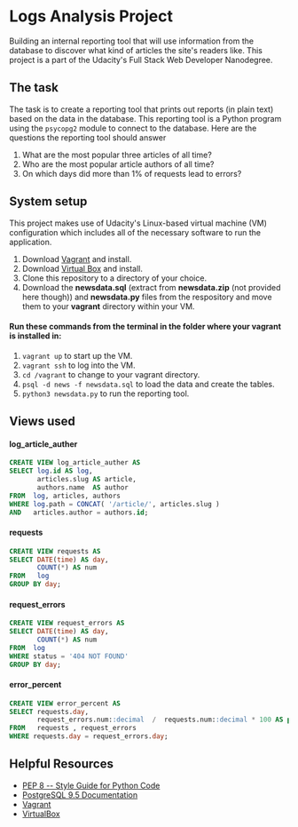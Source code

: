 # Logs Analysis Project
Building an internal reporting tool that will use information from the database to discover what kind of articles
the site's readers like.
This project is a part of the Udacity's Full Stack Web Developer Nanodegree.

## The task
The task is to create a reporting tool that prints out reports (in plain text) based on the data in the database.
This reporting tool is a Python program using the ```psycopg2``` module to connect to the database.
Here are the questions the reporting tool should answer
   1. What are the most popular three articles of all time?
   2. Who are the most popular article authors of all time?
   3. On which days did more than 1% of requests lead to errors?

## System setup
This project makes use of Udacity's Linux-based virtual machine (VM) configuration which includes all of the necessary software to run the application.
1. Download [Vagrant](https://www.vagrantup.com/) and install.
2. Download [Virtual Box](https://www.virtualbox.org/) and install. 
3. Clone this repository to a directory of your choice.
4. Download the **newsdata.sql** (extract from **newsdata.zip** (not provided here though)) and **newsdata.py** files from the respository and move them to your **vagrant** directory within your VM.

#### Run these commands from the terminal in the folder where your vagrant is installed in: 
1. ```vagrant up``` to start up the VM.
2. ```vagrant ssh``` to log into the VM.
3. ```cd /vagrant``` to change to your vagrant directory.
4. ```psql -d news -f newsdata.sql``` to load the data and create the tables.
5. ```python3 newsdata.py``` to run the reporting tool.

## Views used
#### log_article_auther
````sql
CREATE VIEW log_article_auther AS
SELECT log.id AS log,
       articles.slug AS article,
       authors.name  AS author
FROM  log, articles, authors
WHERE log.path = CONCAT( '/article/', articles.slug )
AND   articles.author = authors.id;
````

#### requests
````sql
CREATE VIEW requests AS
SELECT DATE(time) AS day,
       COUNT(*) AS num
FROM   log 
GROUP BY day;
````

#### request_errors
````sql
CREATE VIEW request_errors AS
SELECT DATE(time) AS day,
       COUNT(*) AS num 
FROM  log
WHERE status = '404 NOT FOUND' 
GROUP BY day;
````

#### error_percent
````sql
CREATE VIEW error_percent AS
SELECT requests.day,
       request_errors.num::decimal  /  requests.num::decimal * 100 AS percent
FROM   requests , request_errors
WHERE requests.day = request_errors.day;
````

## Helpful Resources
* [PEP 8 -- Style Guide for Python Code](https://www.python.org/dev/peps/pep-0008/)
* [PostgreSQL 9.5 Documentation](https://www.postgresql.org/docs/9.5/static/index.html)
* [Vagrant](https://www.vagrantup.com/downloads)
* [VirtualBox](https://www.virtualbox.org/wiki/Downloads) 
